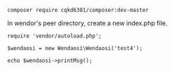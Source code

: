     composer require cqkd6381/composer:dev-master

In wendor's peer directory, create a new index.php file.

    require 'vendor/autoload.php';

    $wendaosi = new Wendaosi\Wendaosi('test4');

    echo $wendaosi->printMsg();
